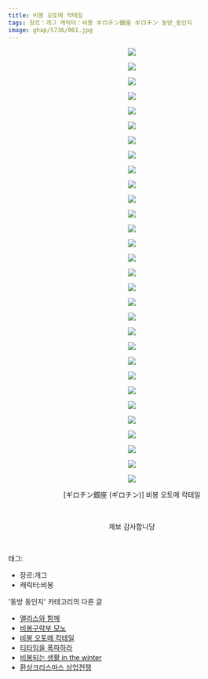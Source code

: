 ```yaml
---
title: 비봉 오토메 칵테일
tags: 장르：개그 캐릭터：비봉 ギロチン銀座 ギロチン 동방_동인지
image: ghap/5736/001.jpg
---
```

<div class="article">
<p style="text-align: center; clear: none; float: none;"><img src="{{ site.nasurl }}/ghap/5736/001.jpg"/></p>
<p style="text-align: center; clear: none; float: none;"><img src="{{ site.nasurl }}/ghap/5736/002.jpg"/></p>
<p style="text-align: center; clear: none; float: none;"><img src="{{ site.nasurl }}/ghap/5736/003.jpg"/></p>
<p style="text-align: center; clear: none; float: none;"><img src="{{ site.nasurl }}/ghap/5736/004.jpg"/></p>
<p style="text-align: center; clear: none; float: none;"><img src="{{ site.nasurl }}/ghap/5736/005.jpg"/></p>
<p style="text-align: center; clear: none; float: none;"><img src="{{ site.nasurl }}/ghap/5736/006.jpg"/></p>
<p style="text-align: center; clear: none; float: none;"><img src="{{ site.nasurl }}/ghap/5736/007.jpg"/></p>
<p style="text-align: center; clear: none; float: none;"><img src="{{ site.nasurl }}/ghap/5736/008.jpg"/></p>
<p style="text-align: center; clear: none; float: none;"><img src="{{ site.nasurl }}/ghap/5736/009.jpg"/></p>
<p style="text-align: center; clear: none; float: none;"><img src="{{ site.nasurl }}/ghap/5736/010.jpg"/></p>
<p style="text-align: center; clear: none; float: none;"><img src="{{ site.nasurl }}/ghap/5736/011.jpg"/></p>
<p style="text-align: center; clear: none; float: none;"><img src="{{ site.nasurl }}/ghap/5736/012.jpg"/></p>
<p style="text-align: center; clear: none; float: none;"><img src="{{ site.nasurl }}/ghap/5736/013.jpg"/></p>
<p style="text-align: center; clear: none; float: none;"><img src="{{ site.nasurl }}/ghap/5736/014.jpg"/></p>
<p style="text-align: center; clear: none; float: none;"><img src="{{ site.nasurl }}/ghap/5736/015.jpg"/></p>
<p style="text-align: center; clear: none; float: none;"><img src="{{ site.nasurl }}/ghap/5736/016.jpg"/></p>
<p style="text-align: center; clear: none; float: none;"><img src="{{ site.nasurl }}/ghap/5736/017.jpg"/></p>
<p style="text-align: center; clear: none; float: none;"><img src="{{ site.nasurl }}/ghap/5736/018.jpg"/></p>
<p style="text-align: center; clear: none; float: none;"><img src="{{ site.nasurl }}/ghap/5736/019.jpg"/></p>
<p style="text-align: center; clear: none; float: none;"><img src="{{ site.nasurl }}/ghap/5736/020.jpg"/></p>
<p style="text-align: center; clear: none; float: none;"><img src="{{ site.nasurl }}/ghap/5736/021.jpg"/></p>
<p style="text-align: center; clear: none; float: none;"><img src="{{ site.nasurl }}/ghap/5736/022.jpg"/></p>
<p style="text-align: center; clear: none; float: none;"><img src="{{ site.nasurl }}/ghap/5736/023.jpg"/></p>
<p style="text-align: center; clear: none; float: none;"><img src="{{ site.nasurl }}/ghap/5736/024.jpg"/></p>
<p style="text-align: center; clear: none; float: none;"><img src="{{ site.nasurl }}/ghap/5736/025.jpg"/></p>
<p style="text-align: center; clear: none; float: none;"><img src="{{ site.nasurl }}/ghap/5736/026.jpg"/></p>
<p style="text-align: center; clear: none; float: none;"><img src="{{ site.nasurl }}/ghap/5736/027.jpg"/></p>
<p style="text-align: center; clear: none; float: none;"><img src="{{ site.nasurl }}/ghap/5736/028.jpg"/></p>
<p style="text-align: center; clear: none; float: none;"><img src="{{ site.nasurl }}/ghap/5736/029.jpg"/></p>
<p style="text-align: center; clear: none; float: none;"><img src="{{ site.nasurl }}/ghap/5736/030.jpg"/></p>
<p style="text-align: center; clear: none; float: none;">[ギロチン銀座 (ギロチン)] 비봉 오토메 칵테일</p>
<p style="text-align: center; clear: none; float: none;"><br/></p>
<p style="text-align: center; clear: none; float: none;">제보 감사합니당</p>
<p><br/></p>
</div><div class="tagTrail">
<p>태그: </p>
<ul>
<li>장르:개그</li>
<li>캐릭터:비봉</li>
</ul>
</div><div class="another">
<p>'동방 동인지' 카테고리의 다른 글</p>
<ul>
<li><a href="/2019-02-07-ghap_5772">앨리스와 함께</a></li>
<li><a href="/2019-02-05-ghap_5737">비봉구락부 모노</a></li>
<li><a href="/2019-02-05-ghap_5736">비봉 오토메 칵테일</a></li>
<li><a href="/2019-02-02-ghap_5728">티타임을 폭파하라</a></li>
<li><a href="/2019-02-01-ghap_5705">비봉되는 생활 in the winter</a></li>
<li><a href="5703.html">환상크리스마스 상업전쟁</a></li>
</ul>
</div>